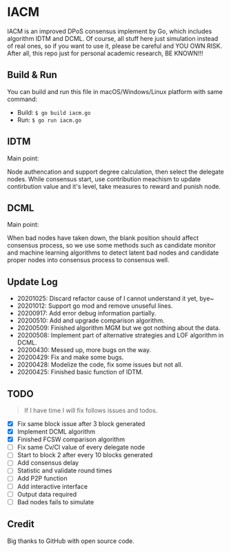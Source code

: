 # IACM

IACM is an improved DPoS consensus implement by Go, which includes algorithm IDTM and DCML. Of course, all stuff here just simulation instead of real ones, so if you want to use it, please be careful and YOU OWN RISK. After all, this repo just for personal academic research, BE KNOWN!!!

## Build & Run

You can build and run this file in macOS/Windows/Linux platform with same command:

- Build: `$ go build iacm.go`
- Run:   `$ go run iacm.go`

## IDTM

Main point:

Node authencation and support degree calculation, then select the delegate nodes. While consensus start, use contribution meachism to update contirbution value and it's level, take measures to reward and punish node. 

## DCML

Main point:

When bad nodes have taken down, the blank position should affect consensus process, so we use some methods such as candidate monitor and machine learning algorithms to detect latent bad nodes and candidate proper nodes into consensus process to consensus well.

## Update Log

- 20201025: Discard refactor cause of I cannot understand it yet, bye~
- 20201012: Support go mod and remove unuseful lines.
- 20200917: Add error debug information partially.
- 20200510: Add and upgrade comparison algorithm.
- 20200509: Finished algorithm MGM but we got nothing about the data. 
- 20200508: Implement part of alternative strategies and LOF algorithm in DCML.
- 20200430: Messed up, more bugs on the way. 
- 20200429: Fix and make some bugs.
- 20200428: Modelize the code, fix some issues but not all.
- 20200425: Finished basic function of IDTM.

## TODO

> If I have time I will fix follows issues and todos.

- [x] Fix same block issue after 3 block generated
- [x] Implement DCML algorithm
- [x] Finished FCSW comparison algorithm
- [ ] Fix same Cv/Cl value of every delegate node
- [ ] Start to block 2 after every 10 blocks generated
- [ ] Add consensus delay
- [ ] Statistic and validate round times 
- [ ] Add P2P function
- [ ] Add interactive interface
- [ ] Output data required
- [ ] Bad nodes fails to simulate

## Credit 

Big thanks to GitHub with open source code.
